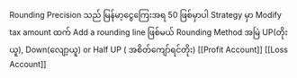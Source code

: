 Rounding Precision သည် မြန်မာ့ငွေကြေးအရ 50 ဖြစ်မှာပါ
Strategy မှာ Modify tax amount ထက် Add a rounding line ဖြစ်မယ်
Rounding Method အမြဲ UP(တိုးယူ), Down(လျော့ယူ)   or Half UP ( အစိတ်ကျော်ရင်တိုး)
[[Profit Account]]
[[Loss Account]]